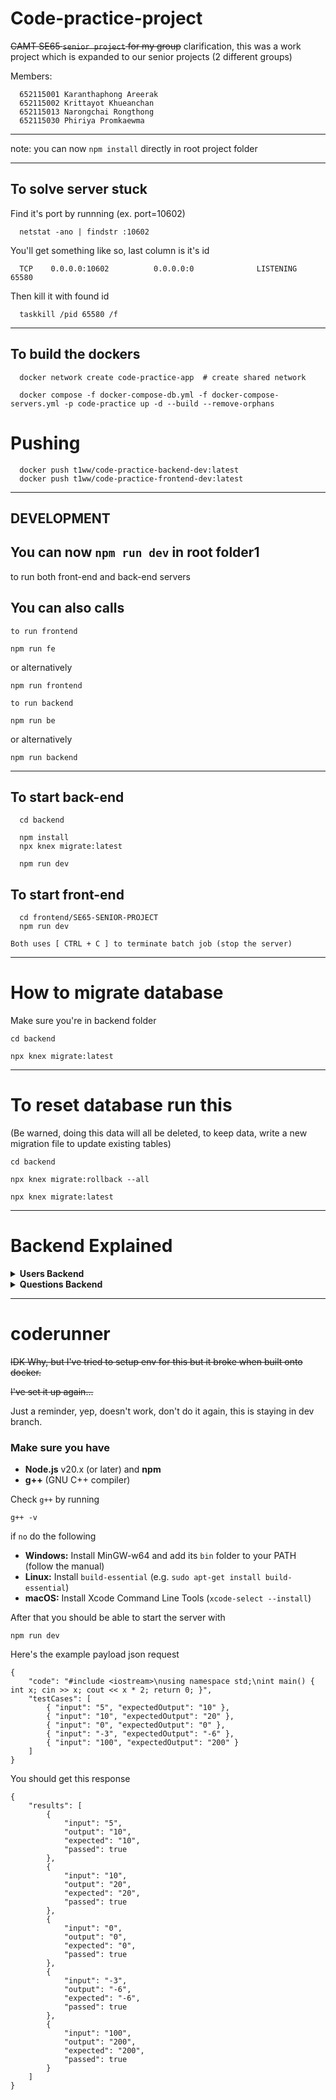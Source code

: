 # Code-practice-project
~~CAMT SE65 `senior project` for my group~~
clarification, this was a work project which is expanded to our senior projects (2 different groups)

Members:

      652115001 Karanthaphong Areerak​
      652115002 Krittayot Khueanchan​
      652115013 Narongchai Rongthong​
      652115030 Phiriya Promkaewma

---
note: you can now `npm install` directly in root project folder

---








## To solve server stuck

Find it's port by runnning (ex. port=10602)

      netstat -ano | findstr :10602

You'll get something like so, last column is it's id

      TCP    0.0.0.0:10602          0.0.0.0:0              LISTENING       65580

Then kill it with found id

      taskkill /pid 65580 /f

---







## To build the dockers

      docker network create code-practice-app  # create shared network

      docker compose -f docker-compose-db.yml -f docker-compose-servers.yml -p code-practice up -d --build --remove-orphans

# Pushing

      docker push t1ww/code-practice-backend-dev:latest
      docker push t1ww/code-practice-frontend-dev:latest
---









## DEVELOPMENT

## You can now `npm run dev` in root folder1
to run both front-end and back-end servers

## You can also calls
`to run frontend`

    npm run fe 

or alternatively

    npm run frontend 

`to run backend`

    npm run be 

or alternatively

    npm run backend 

---

## To start back-end

      cd backend

      npm install
      npx knex migrate:latest

      npm run dev

## To start front-end

      cd frontend/SE65-SENIOR-PROJECT
      npm run dev

`Both uses [ CTRL + C ] to terminate batch job (stop the server)`

---







# How to migrate database
Make sure you're in backend folder

`cd backend`

`npx knex migrate:latest`

---

# To reset database run this
(Be warned, doing this data will all be deleted, to keep data, write a new migration file to update existing tables)

`cd backend`

`npx knex migrate:rollback --all`

`npx knex migrate:latest`

---







# Backend Explained

<details>
  <summary><strong>Users Backend</strong></summary>

### GET `/`
- **Description:** Retrieves all users (for testing purposes).
- **Response:** JSON array of user objects.

---

### GET `/profile`
- **Description:** Retrieves the profile data for the authenticated user.
- **Headers:**
  - `Authorization: Bearer <token>` – The JWT token received from the login.
- **Response:** A JSON object with profile data for the user.

---

### POST `/register`
- **Description:** Creates a new user in the system.
- **Required JSON fields:**
  - **name** (string) – The user’s full name.
  - **email** (string) – The user’s email address (must be unique).
  - **password** (string) – The user’s password (will be hashed before storing).
  - **role** (string, optional) – The role for the user, either `"student"` or `"professor"`.
    - *If omitted, it defaults to `"student"`.*
- **Response:** The created user object with an `id` and other user details.

---

### POST `/login`
- **Description:** Authenticates a user and returns a JWT token.
- **Required JSON fields:**
  - **email** (string) – The user’s email address.
  - **password** (string) – The user’s password.
- **Response:** A JSON object containing:
  - `message` – A success message.
  - `token` – The JWT token for authenticated requests.
  - User details (e.g., `userId`, `name`, `email`, `role`).

</details>

<details>
  <summary><strong>Questions Backend</strong></summary>

### GET `/`
- **Description:** Retrieves all questions in the system.
- **Response:** A JSON array of question objects.

---

### GET `/:id`
- **Description:** Retrieves a specific question by its ID.
- **URL Parameters:**
  - **id** (number) – The ID of the question.
- **Response:** A JSON object representing the question.

---

### POST `/`
- **Description:** Creates a new question in the system.
- **Required JSON fields:**
  - **questionName** (string) – The title of the question.
  - **questionDescription** (string) – A detailed description of the problem.
  - **hint** (string) – A hint to help solve the problem (can be an empty string if not provided).
  - **startingCode** (string) – Starter code provided to the user.
  - **correctAnswerCode** (string) – The correct solution code.
  - **testCases** (array of objects) – Each object should include:
    - **input** (string) – The test case input.
    - **output** (string) – The expected output.
  - **estimatedRuntime** (string) – An estimated runtime (e.g., `"0.002"`).
  - **timeComplexity** (string) – The time complexity (e.g., `"O(1)"`).
- **Response:** The created question object, including its generated `id` and all provided fields.

---

### PUT `/:id`
- **Description:** Updates an existing question.
- **URL Parameters:**
  - **id** (number) – The ID of the question to update.
- **Request JSON Fields:** Any fields that need updating.
- **Response:** The updated question object.

---

### DELETE `/:id`
- **Description:** Deletes a question from the system.
- **URL Parameters:**
  - **id** (number) – The ID of the question to delete.
- **Response:** A success message or status confirming deletion.

</details>

---







# coderunner

~~IDK Why, but I've tried to setup env for this but it broke when built onto docker.~~

~~I've set it up again...~~

Just a reminder, yep, doesn't work, don't do it again, this is staying in dev branch.

### Make sure you have
- **Node.js** v20.x (or later) and **npm**
- **g++** (GNU C++ compiler)

Check `g++` by running

    g++ -v

if `no` do the following

  - **Windows:** Install MinGW-w64 and add its `bin` folder to your PATH (follow the manual)
  - **Linux:** Install `build-essential` (e.g. `sudo apt-get install build-essential`)
  - **macOS:** Install Xcode Command Line Tools (`xcode-select --install`)

After that you should be able to start the server with

    npm run dev

Here's the example payload json request

    {
        "code": "#include <iostream>\nusing namespace std;\nint main() { int x; cin >> x; cout << x * 2; return 0; }",
        "testCases": [
            { "input": "5", "expectedOutput": "10" },
            { "input": "10", "expectedOutput": "20" },
            { "input": "0", "expectedOutput": "0" },
            { "input": "-3", "expectedOutput": "-6" },
            { "input": "100", "expectedOutput": "200" }
        ]
    }

You should get this response

    {
        "results": [
            {
                "input": "5",
                "output": "10",
                "expected": "10",
                "passed": true
            },
            {
                "input": "10",
                "output": "20",
                "expected": "20",
                "passed": true
            },
            {
                "input": "0",
                "output": "0",
                "expected": "0",
                "passed": true
            },
            {
                "input": "-3",
                "output": "-6",
                "expected": "-6",
                "passed": true
            },
            {
                "input": "100",
                "output": "200",
                "expected": "200",
                "passed": true
            }
        ]
    }